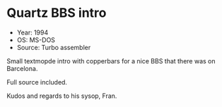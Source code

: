 # Quartz BBS intro

* Year: 1994
* OS: MS-DOS
* Source: Turbo assembler

Small textmopde intro with copperbars for a nice BBS that there was on Barcelona.

Full source included.

Kudos and regards to his sysop, Fran.